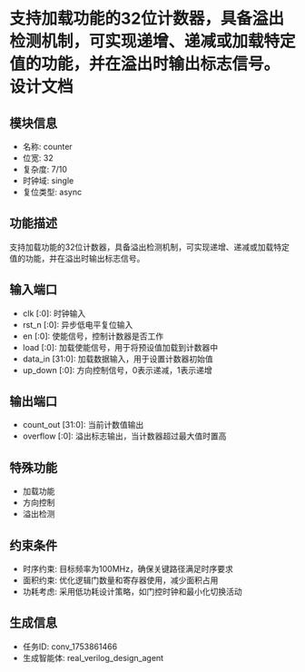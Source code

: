 # 支持加载功能的32位计数器，具备溢出检测机制，可实现递增、递减或加载特定值的功能，并在溢出时输出标志信号。 设计文档

## 模块信息
- 名称: counter
- 位宽: 32
- 复杂度: 7/10
- 时钟域: single
- 复位类型: async

## 功能描述
支持加载功能的32位计数器，具备溢出检测机制，可实现递增、递减或加载特定值的功能，并在溢出时输出标志信号。

## 输入端口
- clk [:0]: 时钟输入
- rst_n [:0]: 异步低电平复位输入
- en [:0]: 使能信号，控制计数器是否工作
- load [:0]: 加载使能信号，用于将预设值加载到计数器中
- data_in [31:0]: 加载数据输入，用于设置计数器初始值
- up_down [:0]: 方向控制信号，0表示递减，1表示递增

## 输出端口
- count_out [31:0]: 当前计数值输出
- overflow [:0]: 溢出标志输出，当计数器超过最大值时置高

## 特殊功能
- 加载功能
- 方向控制
- 溢出检测

## 约束条件
- 时序约束: 目标频率为100MHz，确保关键路径满足时序要求
- 面积约束: 优化逻辑门数量和寄存器使用，减少面积占用
- 功耗考虑: 采用低功耗设计策略，如门控时钟和最小化切换活动

## 生成信息
- 任务ID: conv_1753861466
- 生成智能体: real_verilog_design_agent
